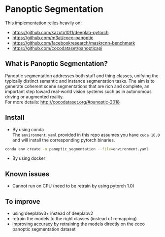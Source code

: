 # Panoptic Segmentation
This implementation relies heavily on:  
- https://github.com/kazuto1011/deeplab-pytorch
- https://github.com/m3at/coco-panoptic
- https://github.com/facebookresearch/maskrcnn-benchmark
- https://github.com/cocodataset/panopticapi

## What is Panoptic Segmentation?
Panoptic segmentation addresses both stuff and thing classes, unifying the typically distinct semantic 
and instance segmentation tasks. The aim is to generate coherent scene segmentations 
that are rich and complete, an important step toward real-world vision systems such as in 
autonomous driving or augmented reality.  
For more details: http://cocodataset.org/#panoptic-2018
## Install
* By using conda  
The `environment.yaml` provided in this repo assumes you have `cuda 10.0` and will install the 
corresponding pytorch binaries.
```bash
conda env create -n panoptic_segmentation --file=environment.yaml
```

* By using docker  


## Known issues
- Cannot run on CPU (need to be retrain by using pytorch 1.0)

## To improve
- using deeplabv3+ instead of deeplabv2
- retrain the models to the right classes (instead of remapping)
- improving accuracy by retraining the models directly on the coco panoptic segmentation dataset